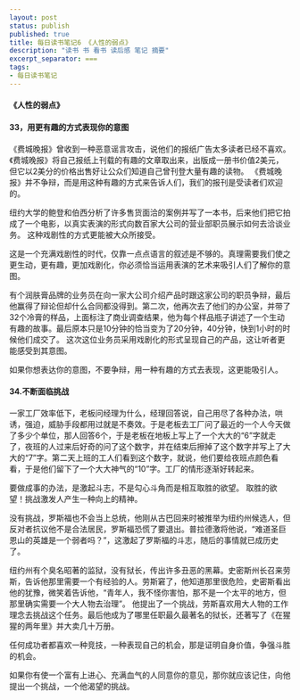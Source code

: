 ```yaml
---
layout: post
status: publish
published: true
title: 每日读书笔记6 《人性的弱点》
description: "读书 书 看书 读后感 笔记 摘要"
excerpt_separator: ===
tags:
- 每日读书笔记
---
```


#### 《人性的弱点》 
 
#### 33，用更有趣的方式表现你的意图
 
《费城晚报》曾收到一种恶意谣言攻击，说他们的报纸广告太多读者已经不喜欢。《费城晚报》将自己报纸上刊载的有趣的文章取出来，出版成一册书价值2美元，但它以2美分的价格出售好让公众们知道自己曾刊登大量有趣的读物。
《费城晚报》并不争辩，而是用这种有趣的方式来告诉人们，我们的报刊是受读者们欢迎的。
 
纽约大学的鲍登和伯西分析了许多售货面洽的案例并写了一本书，后来他们把它拍成了一个电影，以真实表演的形式向数百家大公司的营业部职员展示如何去洽谈业务。
这种戏剧性的方式更能被大众所接受。
 
这是一个充满戏剧性的时代，仅靠一点点语言的叙述是不够的。真理需要我们使之更生动，更有趣，更加戏剧化，你必须恰当运用表演的艺术来吸引人们了解你的意图。
 
有个润肤膏品牌的业务员在向一家大公司介绍产品时跟这家公司的职员争辩，最后他赢得了辩论但却什么合同都没得到。第二次，他再次去了他们的办公室，并带了32个冷膏的样品，上面标注了商业调查结果，他为每个样品瓶子讲述了一个生动有趣的故事。最后原本只是10分钟的恰当变为了20分钟，40分钟，快到1小时的时候他们成交了。
这次这位业务员采用戏剧化的形式呈现自己的产品，这让听者更能感受到其意图。
 
如果你想表达你的意图，不要争辩，用一种有趣的方式去表现，这更能吸引人。

#### 34.不断面临挑战
 
一家工厂效率低下，老板问经理为什么，经理回答说，自己用尽了各种办法，哄诱，强迫，威胁手段都用过就是不奏效。于是老板去工厂问了最近的一个人今天做了多少个单位，那人回答6个，于是老板在地板上写上了一个大大的“6”字就走了，夜班的人过来后好奇的问了这个数字，并在结束后擦掉了这个数字并写上了大大的“7”字。第二天上班的工人们看到这个数字，就说，他们要给夜班点颜色看看，于是他们留下了一个大大神气的“10”字。工厂的情形逐渐好转起来。
 
要做成事的办法，是激起斗志，不是勾心斗角而是相互取胜的欲望。
取胜的欲望！挑战激发人产生一种向上的精神。
 
没有挑战，罗斯福也不会当上总统，他刚从古巴回来时被推举为纽约州候选人，但反对者抗议他不是合法居民，罗斯福恐慌了要退出。普拉德激将他说，“难道圣巨恩山的英雄是一个弱者吗？”，这激起了罗斯福的斗志，随后的事情就已成历史了。
 
纽约州有个臭名昭著的监狱，没有狱长，传出许多丑恶的黑幕。史密斯州长召来劳斯，告诉他那里需要一个有经验的人。劳斯窘了，他知道那里很危险，史密斯看出他的犹豫，微笑着告诉他，“青年人，我不怪你害怕，那不是一个太平的地方，但那里确实需要一个大人物去治理”。
他提出了一个挑战，劳斯喜欢用大人物的工作理念去挑战这个任务。最后他成为了哪里任职最久最著名的狱长，还著写了《在猩猩的两年里》并大卖几十万册。
 
任何成功者都喜欢一种竞技，一种表现自己的机会，那是证明自身价值，争强斗胜的机会。
 
如果你有使一个富有上进心、充满血气的人同意你的意见，那你就应该记住，向他提出一个挑战，一个他渴望的挑战。